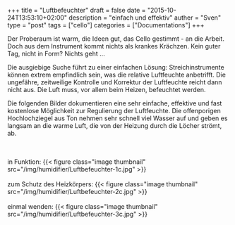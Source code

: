 +++
title = "Luftbefeuchter"
draft = false
date = "2015-10-24T13:53:10+02:00"
description = "einfach und effektiv" 
auther = "Sven"
type = "post"
tags = ["cello"]
categories = ["Documentations"]
+++

Der Proberaum ist warm, die Ideen gut, das Cello gestimmt - an die Arbeit. Doch aus dem Instrument kommt nichts als krankes Krächzen. Kein guter Tag, nicht in Form? Nichts geht …

Die ausgiebige Suche führt zu einer einfachen Lösung: Streichinstrumente können extrem empfindlich sein, was die relative Luftfeuchte anbetrifft. Die ungefähre, zeitweilige Kontrolle und Korrektur der Luftfeuchte reicht dann nicht aus. Die Luft muss, vor allem beim Heizen, befeuchtet werden.

Die folgenden Bilder dokumentieren eine sehr einfache, effektive und fast kostenlose Möglichkeit zur Regulierung der Luftfeuchte. Die offenporigen Hochlochziegel aus Ton nehmen sehr schnell viel Wasser auf und geben es langsam an die warme Luft, die von der Heizung durch die Löcher strömt, ab.

<br>
<br>
in Funktion:
{{< figure class="image thumbnail" src="/img/humidifier/Luftbefeuchter-1c.jpg" >}}

<br>
<br>
zum Schutz des Heizkörpers:
{{< figure class="image thumbnail" src="/img/humidifier/Luftbefeuchter-2c.jpg" >}}

<br>
<br>
einmal wenden:
{{< figure class="image thumbnail" src="/img/humidifier/Luftbefeuchter-3c.jpg" >}}


